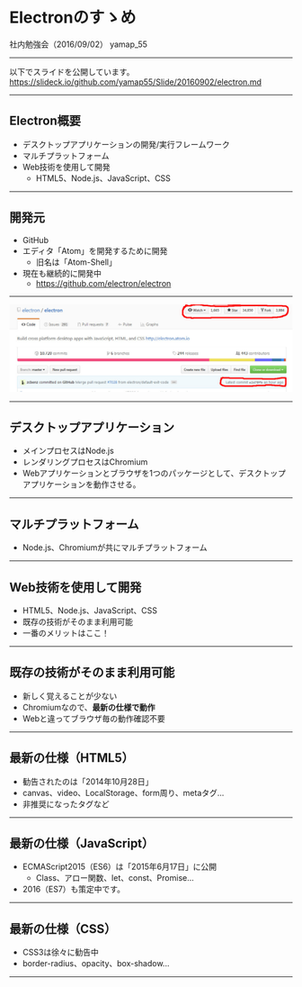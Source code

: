 # Electronのすゝめ
社内勉強会（2016/09/02）
yamap_55

---

以下でスライドを公開しています。
https://slideck.io/github.com/yamap55/Slide/20160902/electron.md

---

## Electron概要
- デスクトップアプリケーションの開発/実行フレームワーク
- マルチプラットフォーム
- Web技術を使用して開発
  - HTML5、Node.js、JavaScript、CSS

---

## 開発元
- GitHub
- エディタ「Atom」を開発するために開発
  - 旧名は「Atom-Shell」
- 現在も継続的に開発中
  - https://github.com/electron/electron

---

![github](./pic1.jpeg)

---

## デスクトップアプリケーション
- メインプロセスはNode.js
- レンダリングプロセスはChromium
- Webアプリケーションとブラウザを1つのパッケージとして、デスクトップアプリケーションを動作させる。

---

## マルチプラットフォーム
- Node.js、Chromiumが共にマルチプラットフォーム

---

## Web技術を使用して開発
- HTML5、Node.js、JavaScript、CSS
- 既存の技術がそのまま利用可能
- 一番のメリットはここ！

---

## 既存の技術がそのまま利用可能
- 新しく覚えることが少ない
- Chromiumなので、**最新の仕様で動作**
- Webと違ってブラウザ毎の動作確認不要

---

## 最新の仕様（HTML5）
- 勧告されたのは「2014年10月28日」
- canvas、video、LocalStorage、form周り、metaタグ...
- 非推奨になったタグなど

---

## 最新の仕様（JavaScript）
- ECMAScript2015（ES6）は「2015年6月17日」に公開
  - Class、アロー関数、let、const、Promise...
- 2016（ES7）も策定中です。

---

## 最新の仕様（CSS）
- CSS3は徐々に勧告中
- border-radius、opacity、box-shadow...

---
